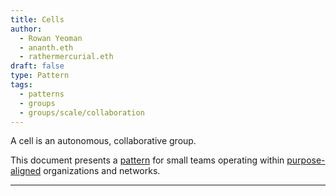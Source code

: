 ```yaml
---
title: Cells
author:
  - Rowan Yeoman
  - ananth.eth
  - rathermercurial.eth
draft: false
type: Pattern
tags:
  - patterns
  - groups
  - groups/scale/collaboration
---
```


A cell is an autonomous, collaborative group.

This document presents a [pattern](notes/primitives-project/patterns/patterns.md) for small teams operating within [purpose-aligned](lexicon/Purpose.md) organizations and networks.

---


